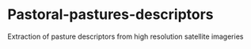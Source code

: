# Pastoral-pastures-descriptors
Extraction of pasture descriptors from high resolution satellite imageries
